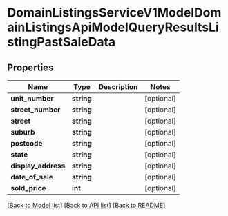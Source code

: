 # DomainListingsServiceV1ModelDomainListingsApiModelQueryResultsListingPastSaleData

## Properties
Name | Type | Description | Notes
------------ | ------------- | ------------- | -------------
**unit_number** | **string** |  | [optional] 
**street_number** | **string** |  | [optional] 
**street** | **string** |  | [optional] 
**suburb** | **string** |  | [optional] 
**postcode** | **string** |  | [optional] 
**state** | **string** |  | [optional] 
**display_address** | **string** |  | [optional] 
**date_of_sale** | **string** |  | [optional] 
**sold_price** | **int** |  | [optional] 

[[Back to Model list]](../../README.md#documentation-for-models) [[Back to API list]](../../README.md#documentation-for-api-endpoints) [[Back to README]](../../README.md)

